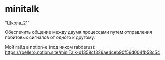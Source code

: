 # minitalk
"Школа_21"

Обеспечить общение между двумя процессами путем отправления побитовых сигналов от одного к другому.

Мой гайд в notion-e (под ником rabderus): https://rbellero.notion.site/miniTalk-d1358cf326ae4ceb90f56d004fb58c54
